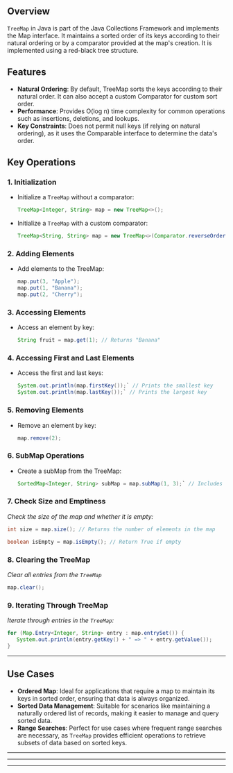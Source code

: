 ## Overview

`TreeMap` in Java is part of the Java Collections Framework and implements the Map interface. It maintains a sorted order of its keys according to their natural ordering or by a comparator provided at the map's creation. It is implemented using a red-black tree structure.

## Features

- **Natural Ordering**: By default, TreeMap sorts the keys according to their natural order. It can also accept a custom Comparator for custom sort order.
- **Performance**: Provides O(log n) time complexity for common operations such as insertions, deletions, and lookups.
- **Key Constraints**: Does not permit null keys (if relying on natural ordering), as it uses the Comparable interface to determine the data's order.

## Key Operations

### 1. Initialization

- Initialize a `TreeMap` without a comparator:
  ```java
  TreeMap<Integer, String> map = new TreeMap<>();
  ```

- Initialize a `TreeMap` with a custom comparator:
  ```java
  TreeMap<String, String> map = new TreeMap<>(Comparator.reverseOrder());
  ```

### 2. Adding Elements

- Add elements to the TreeMap:
  ```java
  map.put(3, "Apple");
  map.put(1, "Banana");
  map.put(2, "Cherry");
  ```

### 3. Accessing Elements

- Access an element by key:
  ```java
  String fruit = map.get(1); // Returns "Banana"
  ```

### 4. Accessing First and Last Elements

- Access the first and last keys:
  ```java
  System.out.println(map.firstKey());` // Prints the smallest key
  System.out.println(map.lastKey());` // Prints the largest key
  ```

### 5. Removing Elements

- Remove an element by key:
  ```java
  map.remove(2);
  ```

### 6. SubMap Operations

- Create a subMap from the TreeMap:
  ```java
  SortedMap<Integer, String> subMap = map.subMap(1, 3);` // Includes keys 1 inclusive to 3 exclusive
  ```

### 7. Check Size and Emptiness

_Check the size of the map and whether it is empty:_

```java
int size = map.size(); // Returns the number of elements in the map
```
```java
boolean isEmpty = map.isEmpty(); // Return True if empty
```

### 8. Clearing the TreeMap

_Clear all entries from the `TreeMap`_

```java
map.clear();
```


### 9. Iterating Through TreeMap

_Iterate through entries in the `TreeMap`:_

```java
for (Map.Entry<Integer, String> entry : map.entrySet()) {
   System.out.println(entry.getKey() + " => " + entry.getValue());
}
```

---

## Use Cases

- **Ordered Map**: Ideal for applications that require a map to maintain its keys in sorted order, ensuring that data is always organized.
- **Sorted Data Management**: Suitable for scenarios like maintaining a naturally ordered list of records, making it easier to manage and query sorted data.
- **Range Searches**: Perfect for use cases where frequent range searches are necessary, as `TreeMap` provides efficient operations to retrieve subsets of data based on sorted keys.

---

---

---
